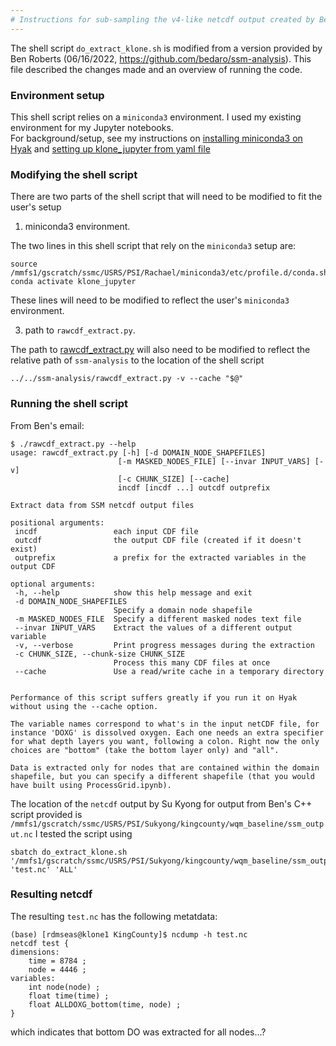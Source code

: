 ```yaml
---
# Instructions for sub-sampling the v4-like netcdf output created by Bens' C++ script 
---
```


The shell script `do_extract_klone.sh` is modified from a version provided by Ben Roberts (06/16/2022, https://github.com/bedaro/ssm-analysis).
This file described the changes made and an overview of running the code.

### Environment setup
This shell script relies on a `miniconda3` environment.  I used my existing environment for my Jupyter notebooks.  
For background/setup, see my instructions on [installing miniconda3 on Hyak](https://github.com/RachaelDMueller/KingCounty-Rachael/blob/main/docs/HyakOnboarding.md#install-miniconda3-in-lab-workspace) 
and [setting up klone_jupyter from yaml file](https://github.com/RachaelDMueller/KingCounty-Rachael/blob/main/docs/HyakOnboarding.md#create-a-miniconda-environment-using-a-yaml-file)

### Modifying the shell script
There are two parts of the shell script that will need to be modified to fit the user's setup
1. miniconda3 environment.  
  
  The two lines in this shell script that rely on the `miniconda3` setup are:
  ```
  source /mmfs1/gscratch/ssmc/USRS/PSI/Rachael/miniconda3/etc/profile.d/conda.sh
  conda activate klone_jupyter
  ```
  These lines will need to be modified to reflect the user's `miniconda3` environment. 

3. path to `rawcdf_extract.py`.

The path to [rawcdf_extract.py](https://github.com/bedaro/ssm-analysis/blob/main/rawcdf_extract.py) will also need to be modified to reflect the relative path of `ssm-analysis` to the location of the shell script
```
../../ssm-analysis/rawcdf_extract.py -v --cache "$@"
```
### Running the shell script
From Ben's email:
```
$ ./rawcdf_extract.py --help
usage: rawcdf_extract.py [-h] [-d DOMAIN_NODE_SHAPEFILES]
                        [-m MASKED_NODES_FILE] [--invar INPUT_VARS] [-v]
                        [-c CHUNK_SIZE] [--cache]
                        incdf [incdf ...] outcdf outprefix

Extract data from SSM netcdf output files

positional arguments:
 incdf                 each input CDF file
 outcdf                the output CDF file (created if it doesn't exist)
 outprefix             a prefix for the extracted variables in the output CDF

optional arguments:
 -h, --help            show this help message and exit
 -d DOMAIN_NODE_SHAPEFILES
                       Specify a domain node shapefile
 -m MASKED_NODES_FILE  Specify a different masked nodes text file
 --invar INPUT_VARS    Extract the values of a different output variable
 -v, --verbose         Print progress messages during the extraction
 -c CHUNK_SIZE, --chunk-size CHUNK_SIZE
                       Process this many CDF files at once
 --cache               Use a read/write cache in a temporary directory


Performance of this script suffers greatly if you run it on Hyak
without using the --cache option.

The variable names correspond to what's in the input netCDF file, for
instance 'DOXG' is dissolved oxygen. Each one needs an extra specifier
for what depth layers you want, following a colon. Right now the only
choices are "bottom" (take the bottom layer only) and "all".

Data is extracted only for nodes that are contained within the domain
shapefile, but you can specify a different shapefile (that you would
have built using ProcessGrid.ipynb).

```
The location of the `netcdf` output by Su Kyong for output from Ben's C++ script provided is `/mmfs1/gscratch/ssmc/USRS/PSI/Sukyong/kingcounty/wqm_baseline/ssm_output.nc`
I tested the script using 
```
sbatch do_extract_klone.sh '/mmfs1/gscratch/ssmc/USRS/PSI/Sukyong/kingcounty/wqm_baseline/ssm_output.nc' 'test.nc' 'ALL'
```
### Resulting netcdf
The resulting `test.nc` has the following metatdata:
```
(base) [rdmseas@klone1 KingCounty]$ ncdump -h test.nc
netcdf test {
dimensions:
	time = 8784 ;
	node = 4446 ;
variables:
	int node(node) ;
	float time(time) ;
	float ALLDOXG_bottom(time, node) ;
}
```
which indicates that bottom DO was extracted for all nodes...?
